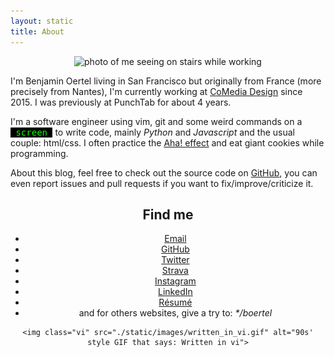 ```yaml
---
layout: static
title: About
---
```


<center>
    <div class="circle">
        <img src="//s.gravatar.com/avatar/a011b6b54ec2c1852f927b7d0f26318b?s=200" width="80" height="80" alt="photo of me seeing on stairs while working">
    </div>
</center>

I'm Benjamin Oertel living in San Francisco but originally from France (more precisely from Nantes), I'm currently working at <a rel="noopener" href="//www.comediadesign.com" target="\_blank">CoMedia Design</a> since 2015. I was previously at PunchTab for about 4 years.

I'm a software engineer using vim, git and some weird commands on a <span style="color: #0f0; background-color: #000;font-family: monospace;">&nbsp;screen&nbsp;</span> to write code, mainly _Python_ and _Javascript_ and the usual couple: html/css. I often practice the <a href="//en.wikipedia.org/wiki/Eureka_effect" rel="noopener" target="_blank">Aha! effect</a> and eat giant cookies while programming.

About this blog, feel free to check out the source code on <a rel="noopener" href="//github.com/boertel/blog" target="_blank">GitHub</a>, you can even report issues and pull requests if you want to fix/improve/criticize it.

<center>
    <h2 style="text-align: center">Find me</h2>
    <ul>
        <li><a rel="noopener" href="mailto:ben@oertel.fr" target="_blank">Email</a></li>
        <li><a rel="noopener" href="https://github.com/boertel" target="_blank">GitHub</a></li>
        <li><a rel="noopener" href="https://twitter.com/boertel" target="_blank">Twitter</a></li>
        <li><a rel="noopener" href="https://strava.com/athletes/boertel" target="_blank">Strava</a></li>
        <li><a rel="noopener" href="https://instagram.com/boertel" target="_blank">Instagram</a></li>
        <li><a rel="noopener" href="https://linkedin.com/in/boertel" target="_blank">LinkedIn</a></li>
        <li><a rel="noopener" href="http://resume.oertel.fr" target="_blank">Résumé</a></li>
        <li>and for others websites, give a try to: <em>*/boertel</em></li>
    </ul>

    <img class="vi" src="./static/images/written_in_vi.gif" alt="90s' style GIF that says: Written in vi">

</center>
